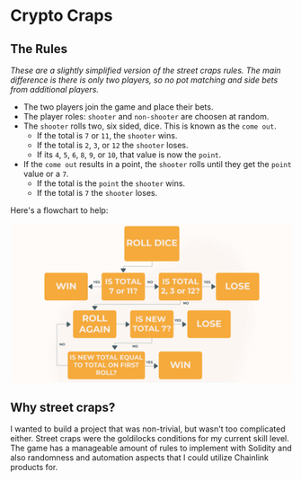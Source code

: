 # Crypto Craps

## The Rules

_These are a slightly simplified version of the street craps rules. The main difference is there is only two players, so no pot matching and side bets from additional players._

-   The two players join the game and place their bets.
-   The player roles: `shooter` and `non-shooter` are choosen at random.
-   The `shooter` rolls two, six sided, dice. This is known as the `come out`.
    -   If the total is `7` or `11`, the `shooter` wins.
    -   If the total is `2`, `3`, or `12` the `shooter` loses.
    -   If its `4`, `5`, `6`, `8`, `9`, or `10`, that value is now the `point`.
-   If the `come out` results in a point, the `shooter` rolls until they get the `point` value or a `7`.
    -   If the total is the `point` the `shooter` wins.
    -   If the total is `7` the `shooter` loses.

Here's a flowchart to help:

![flowchart](./craps-flow-chart.png)

## Why street craps?

I wanted to build a project that was non-trivial, but wasn't too complicated either. Street craps were the goldilocks conditions for my current skill level. The game has a manageable amount of rules to implement with Solidity and also randomness and automation aspects that I could utilize Chainlink products for.
